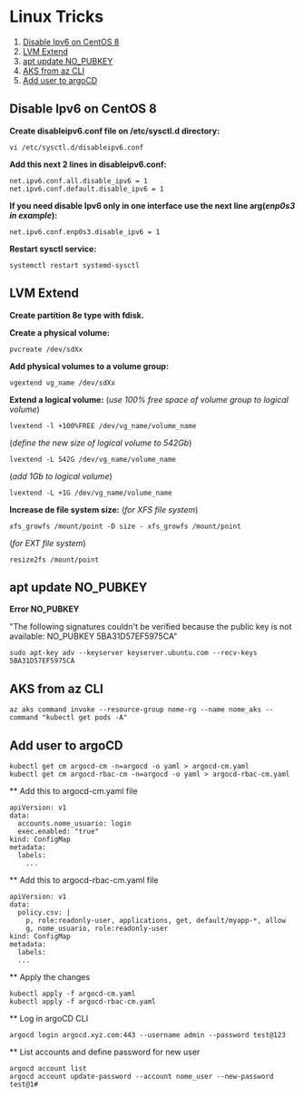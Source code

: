 
# Linux Tricks
1. [Disable Ipv6 on CentOS 8](https://fmottamendes.github.io/linux_tricks/#disable-ipv6-on-centos-8)
2. [LVM Extend](https://fmottamendes.github.io/linux_tricks/#lvm-extend)
3. [apt update NO_PUBKEY](https://fmottamendes.github.io/linux_tricks/#apt-update-no_pubkey)
4. [AKS from az CLI](https://fmottamendes.github.io/linux_tricks/#aks-from-az-cli)
5. [Add user to argoCD](https://fmottamendes.github.io/linux_tricks/#add-user-to-argocd)

## Disable Ipv6 on CentOS 8
**Create disableipv6.conf file on /etc/sysctl.d directory:**
```
vi /etc/sysctl.d/disableipv6.conf
```
**Add this next 2 lines in disableipv6.conf:**
```
net.ipv6.conf.all.disable_ipv6 = 1
net.ipv6.conf.default.disable_ipv6 = 1
```
**If you need disable Ipv6 only in one interface use the next line arg(*enp0s3 in example*):**
```
net.ipv6.conf.enp0s3.disable_ipv6 = 1
```
**Restart sysctl service:**
```
systemctl restart systemd-sysctl
```

## LVM Extend
**Create partition 8e type with fdisk.**

**Create a physical volume:**
```
pvcreate /dev/sdXx
```
**Add physical volumes to a volume group:**
```
vgextend vg_name /dev/sdXx
```
**Extend a logical volume:** (*use 100% free space of volume group to logical volume*)
```
lvextend -l +100%FREE /dev/vg_name/volume_name
```
(*define the new size of logical volume to 542Gb*)
```
lvextend -L 542G /dev/vg_name/volume_name
```
(*add 1Gb to logical volume*)
```
lvextend -L +1G /dev/vg_name/volume_name
```
**Increase de file system size:** (*for XFS file system*)
```
xfs_growfs /mount/point -D size - xfs_growfs /mount/point
```
(*for EXT file system*)
```
resize2fs /mount/point
```

## apt update NO_PUBKEY
**Error NO_PUBKEY**

"The following signatures couldn't be verified because the public key is not available: NO_PUBKEY 5BA31D57EF5975CA"
```
sudo apt-key adv --keyserver keyserver.ubuntu.com --recv-keys 5BA31D57EF5975CA
```

## AKS from az CLI
```
az aks command invoke --resource-group nome-rg --name nome_aks --command "kubectl get pods -A"
```

## Add user to argoCD
```
kubectl get cm argocd-cm -n=argocd -o yaml > argocd-cm.yaml
kubectl get cm argocd-rbac-cm -n=argocd -o yaml > argocd-rbac-cm.yaml
```
** Add this to argocd-cm.yaml file
```
apiVersion: v1
data:
  accounts.nome_usuario: login
  exec.enabled: "true"
kind: ConfigMap
metadata:
  labels:
    ...
```
** Add this to argocd-rbac-cm.yaml file
```
apiVersion: v1
data:
  policy.csv: |
    p, role:readonly-user, applications, get, default/myapp-*, allow
    g, nome_usuario, role:readonly-user
kind: ConfigMap
metadata:
  labels:
  ...
```
** Apply the changes
```
kubectl apply -f argocd-cm.yaml
kubectl apply -f argocd-rbac-cm.yaml
```
** Log in argoCD CLI
```
argocd login argocd.xyz.com:443 --username admin --password test@123
```
** List accounts and define password for new user
```
argocd account list
argocd account update-password --account nome_user --new-password test@1#
```
